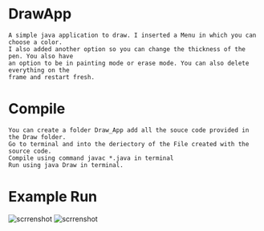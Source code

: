 # DrawApp
```
A simple java application to draw. I inserted a Menu in which you can choose a color. 
I also added another option so you can change the thickness of the pen. You also have 
an option to be in painting mode or erase mode. You can also delete everything on the 
frame and restart fresh.

```
# Compile

```
You can create a folder Draw_App add all the souce code provided in the Draw folder.
Go to terminal and into the deriectory of the File created with the source code.
Compile using command javac *.java in terminal
Run using java Draw in terminal.

```
# Example Run
![scrrenshot](http://DrawApp/giphy.gif)
![scrrenshot](http://i.imgur.com/pHf4fjt.gif)

